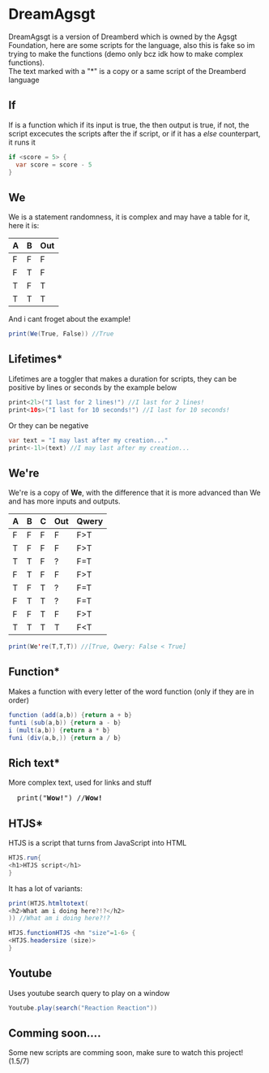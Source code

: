 # DreamAgsgt
DreamAgsgt is a version of Dreamberd which is owned by the Agsgt Foundation, here are some scripts for the language, also this is fake so im trying to make the functions (demo only bcz idk how to make complex functions). <br>
The text marked with a "*" is a copy or a same script of the Dreamberd language<br>

## If
If is a function which if its input is true, the then output is true, if not, the script excecutes the scripts after the if script, or if it has a *else* counterpart, it runs it <br>
```java
if <score = 5> {
  var score = score - 5
}
```

## We
We is a statement randomness, it is complex and may have a table for it, here it is:

|A|B|Out|
|-|-|---|
|F|F|F  |
|F|T|F  |
|T|F|T  |
|T|T|T  |

And i cant froget about the example!
```java
print(We(True, False)) //True
```

## Lifetimes*
Lifetimes are a toggler that makes a duration for scripts, they can be positive by lines or seconds by the example below
```java
print<2l>("I last for 2 lines!") //I last for 2 lines!
print<10s>("I last for 10 seconds!") //I last for 10 seconds!
```
Or they can be negative
```java
var text = "I may last after my creation..."
print<-1l>(text) //I may last after my creation...
```

## We're
We're is a copy of **We**, with the difference that it is more advanced than We and has more inputs and outputs.

|A|B|C|Out|Qwery|
|-|-|-|---|-----|
|F|F|F|F  |F>T  |
|T|F|F|F  |F>T  |
|T|T|F|?  |F=T  |
|F|T|F|F  |F>T  |
|T|F|T|?  |F=T  |
|F|T|T|?  |F=T  |
|F|F|T|F  |F>T  |
|T|T|T|T  |F<T  |

```java
print(We're(T,T,T)) //[True, Qwery: False < True]
```

## Function*
Makes a function with every letter of the word function (only if they are in order)
```java
function (add(a,b)) {return a + b}
funti (sub(a,b)) {return a - b}
i (mult(a,b)) {return a * b}
funi (div(a,b,)) {return a / b}
```

## Rich text*
More complex text, used for links and stuff
<pre>
  print("<b>Wow!</b>") //<b>Wow!</b>
</pre>

## HTJS*
HTJS is a script that turns from JavaScript into HTML
```java
HTJS.run{
<h1>HTJS script</h1>
}
```
It has a lot of variants:
```java
print(HTJS.htmltotext(
<h2>What am i doing here?!?</h2>
)) //What am i doing here?!?

HTJS.functionHTJS <hn "size"=1-6> {
<HTJS.headersize (size)>
}
```

## Youtube
Uses youtube search query to play on a window
```java
Youtube.play(search("Reaction Reaction"))
```

## Comming soon....
Some new scripts are comming soon, make sure to watch this project! (1.5/7)
